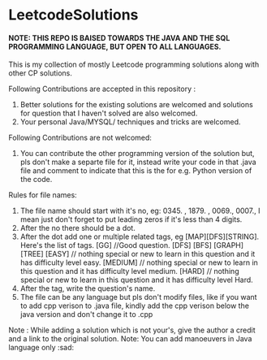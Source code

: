 # LeetcodeSolutions
#### NOTE: THIS REPO IS BAISED TOWARDS THE JAVA AND THE SQL PROGRAMMING LANGUAGE, BUT OPEN TO ALL LANGUAGES. 

This is my collection of mostly Leetcode programming solutions along with other CP solutions. 

Following Contributions are accepted in this repository : 

1) Better solutions for the existing solutions are welcomed and solutions for question that I haven't solved are also welcomed.
2) Your personal Java/MYSQL/ techniques and tricks are welcomed. 

Following Contributions are not welcomed:
1) You can contribute the other programming version of the solution but, pls don't make a separte file for it, instead write your code in that .java file and comment to indicate that this is the for e.g. Python version of the code. 

Rules for file names:
1) The file name should start with it's no, eg: 0345. , 1879. , 0069., 0007., I mean just don't forget to put leading zeros if it's less than 4 digits. 
2) After the no there should be a dot. 
3) After the dot add one or multiple related tags, eg [MAP][DFS][STRING].
	Here's the list of tags.
	[GG] //Good question.
	[DFS]
	[BFS]
	[GRAPH]
	[TREE]
	[EASY] // nothing special or new to learn in this question and it has difficulty level easy.
	[MEDIUM] // nothing special or new to learn in this question and it has difficulty level medium.
	[HARD] // nothing special or new to learn in this question and it has difficulty level Hard.
4) After the tag, write the question's name. 
5) The file can be any language but pls don't modify files, like if you want to add cpp verison to .java file, kindly add the cpp verison below the java version and don't change it to .cpp 


Note : While adding a solution which is not your's, give the author a credit and a link to the original solution. 
Note: You can add manoeuvers in Java language only :sad:
